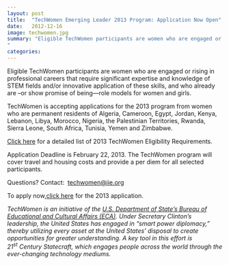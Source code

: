 ```yaml
---
layout: post
title:  "TechWomen Emerging Leader 2013 Program: Application Now Open"
date:   2012-12-16
image: techwomen.jpg
summary: "Eligible TechWomen participants are women who are engaged or rising in professional careers that require significant expertise and knowledge of STEM fields and/or innovative application of these skills, and who already are –or show promise of being—role models for women and girls.
"
categories:
---
```


Eligible TechWomen participants are women who are engaged or rising in professional careers that require significant expertise and knowledge of STEM fields and/or innovative application of these skills, and who already are –or show promise of being—role models for women and girls.


TechWomen is accepting applications for the 2013 program from women who are permanent residents of Algeria, Cameroon, Egypt, Jordan, Kenya, Lebanon, Libya, Morocco, Nigeria, the Palestinian Territories, Rwanda, Sierra Leone, South Africa, Tunisia, Yemen and Zimbabwe.


[Click here](http://www.techwomen.org/how-to-apply/) for a detailed list of 2013 TechWomen Eligibility Requirements.


Application Deadline is February 22, 2013. The TechWomen program will cover travel and housing costs and provide a per diem for all selected participants.


Questions? Contact:  techwomen@iie.org


To apply now,[click here](https://www.techwomen.org/application/) for the 2013 application.


*TechWomen is an initiative of the [U.S. Department of State’s Bureau of Educational and Cultural Affairs (ECA)](http://www.state.gov/). Under Secretary Clinton’s leadership, the United States has engaged in “smart power diplomacy,” thereby utilizing every asset at the United States’ disposal to create opportunities for greater understanding. A key tool in this effort is 21<sup>st</sup> Century Statecraft, which engages people across the world through the ever-changing technology mediums.*

